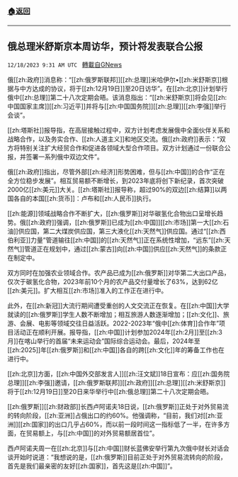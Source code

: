 ###  [:house:返回](README.md)
---


## 俄总理米舒斯京本周访华，预计将发表联合公报
`12/18/2023 9:31 AM UTC ` [轉載自GNews](https://gnews.org/articles/2123757)

俄[[zh:政府]]消息称：“[[zh:俄罗斯联邦]][[zh:总理]]米哈伊尔•[[zh:米舒斯京]]根据与中方达成的协议，将于[[zh:12月19日]]至20日访华”。在[[zh:北京]]计划举行俄中[[zh:总理]]第二十八次定期会晤。该消息指出：“[[zh:米舒斯京]]将会见[[zh:中国国家主席]][[zh:习近平]]并将与[[zh:中国国务院]][[zh:总理]][[zh:李强]]举行会谈”。

[[zh:塔斯社]]报导指，在高层接触过程中，双方计划考虑发展俄中全面伙伴关系和战略合作，以及务实合作、[[zh:人道主义]]和地区交流。俄[[zh:政府]]表示：“双方将特别关注扩大经贸合作和促进各领域大型合作项目。双方计划通过一份联合公报，并签署一系列俄中双边文件”。

俄[[zh:政府]]指出，尽管外部[[zh:经济]]形势困难，但与[[zh:中国]]的合作“正在全方位稳步发展”。相互贸易额不断增长，到2023年底将创下新纪录，首次突破2000亿[[zh:美元]]大关。[[zh:塔斯社]]报导称，超过90%的双边[[zh:结算]]以两国各自的本国[[zh:货币]]：卢布和[[zh:人民币]]执行。

[[zh:能源]]领域战略合作不断扩大，[[zh:俄罗斯]]对华碳氢化合物出口呈增长趋势。俄[[zh:政府]]强调，[[zh:俄罗斯]]已成为[[zh:中国]][[zh:市场]]第一大[[zh:石油]]供应国，第二大煤炭供应国，第三大液化[[zh:天然气]]供应国。通过“[[zh:西伯利亚]]力量”管道输往[[zh:中国]]的[[zh:天然气]]正在系统性增加，“远东”[[zh:天然气]]管道正在规划中，通过[[zh:蒙古]]向[[zh:中国]]供应[[zh:天然气]]的条款正在制定中。

双方同时在加强农业领域合作。农产品已成为[[zh:俄罗斯]]对华第二大出口产品，仅次于碳氢化合物，2023年前10个月的农产品交付量增长了63%，达到62亿[[zh:美元]]。扩大相互[[zh:市场]]准入的工作正在进行中。

此外，在[[zh:新冠]]大流行期间遭受重创的人文交流正在恢复。在[[zh:中国]]大学就读的[[zh:俄罗斯]]学生人数不断增加；相互旅游人数逐渐增加；[[zh:文化]]、旅游、会展、电影等领域交往日益活跃。2022-2023年“俄中[[zh:体育]]合作年”项目活动正在顺利开展。报导指，[[zh:中国]]计划参加2024年[[zh:2月]]至[[zh:3月]]在喀山举行的首届“未来运动会”国际综合运动会。最后，2024年至[[zh:2025]]年[[zh:俄罗斯]]和[[zh:中国]]各自的跨[[zh:文化]]年的筹备工作也在进行中。

[[zh:北京]]方面，[[zh:中国外交部发言人]][[zh:汪文斌]]18日宣布：应[[zh:国务院总理]][[zh:李强]]邀请，[[zh:俄罗斯联邦]][[zh:政府]][[zh:总理]][[zh:米舒斯京]]将于[[zh:12月19日]]至20日来华举行中[[zh:俄总理]]第二十八次定期会晤。

[[zh:俄罗斯]][[zh:财政部]]长西卢阿诺夫18日说，[[zh:俄罗斯]]正处于对外贸易流的转向阶段，[[zh:亚洲]]占俄出口的约60%。他强调称，“目前，我们对[[zh:亚洲]][[zh:国家]]的出口几乎占60%，而以前一段时间这一指标低了一半，在许多方面，在贸易额上，与[[zh:中国]]的对外贸易额居首位”。

西卢阿诺夫周一在[[zh:北京]]与[[zh:中国]]财长蓝佛安举行第九次俄中财长对话会谈开始时说道：“我想说的是，[[zh:俄罗斯]]目前正处于对外贸易流转向的阶段，首先是我们最亲密的友好[[zh:国家]]，首先这是[[zh:中国]]”。
